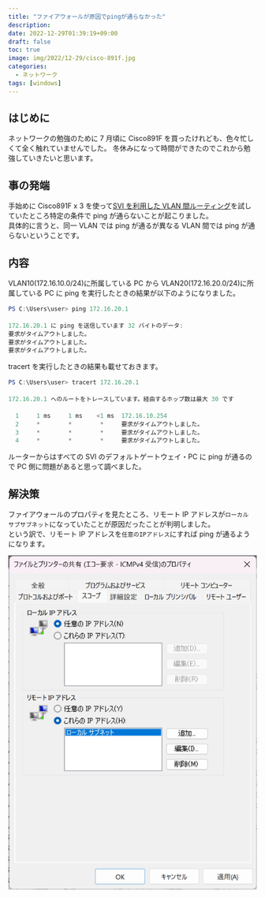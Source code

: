 ```yaml
---
title: "ファイアウォールが原因でpingが通らなかった"
description:
date: 2022-12-29T01:39:19+09:00
draft: false
toc: true
image: img/2022/12-29/cisco-891f.jpg
categories:
  - ネットワーク
tags: [windows]
---
```


## はじめに

ネットワークの勉強のために 7 月頃に Cisco891F を買ったけれども、色々忙しくて全く触れていませんでした。
冬休みになって時間ができたのでこれから勉強していきたいと思います。

## 事の発端

手始めに Cisco891F x 3 を使って[SVI を利用した VLAN 間ルーティング](https://github.com/mu-ruU1/network-study/tree/main/vlan/svi)を試していたところ特定の条件で ping が通らないことが起こりました。  
具体的に言うと、同一 VLAN では ping が通るが異なる VLAN 間では ping が通らないということです。

## 内容

VLAN10(172.16.10.0/24)に所属している PC から VLAN20(172.16.20.0/24)に所属している PC に ping を実行したときの結果が以下のようになりました。

```powershell
PS C:\Users\user> ping 172.16.20.1

172.16.20.1 に ping を送信しています 32 バイトのデータ:
要求がタイムアウトしました。
要求がタイムアウトしました。
要求がタイムアウトしました。
```

tracert を実行したときの結果も載せておきます。

```powershell
PS C:\Users\user> tracert 172.16.20.1

172.16.20.1 へのルートをトレースしています。経由するホップ数は最大 30 です

  1     1 ms     1 ms    <1 ms  172.16.10.254
  2     *        *        *     要求がタイムアウトしました。
  3     *        *        *     要求がタイムアウトしました。
  4     *        *        *     要求がタイムアウトしました。
```

ルーターからはすべての SVI のデフォルトゲートウェイ・PC に ping が通るので PC 側に問題があると思って調べました。

## 解決策

ファイアウォールのプロパティを見たところ、リモート IP アドレスが`ローカル サブサブネット`になっていたことが原因だったことが判明しました。  
という訳で、リモート IP アドレスを`任意のIPアドレス`にすれば ping が通るようになります。

![](img/2022/12-29/firewall.png)
